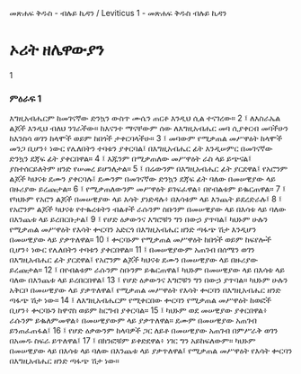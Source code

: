 ﻿
መጽሐፍ ቅዱስ - ብሉይ ኪዳን / Leviticus 1 - መጽሐፍ ቅዱስ ብሉይ ኪዳን
# ኦሪት ዘሌዋውያን
1
### ምዕራፍ 1
እግዚአብሔርም ከመገናኛው ድንኳን ውስጥ ሙሴን ጠርቶ እንዲህ ሲል ተናገረው።
2 ፤ ለእስራኤል ልጆች እንዲህ ብለህ ንገራችው። ከእናንተ ማናቸውም ሰው ለእግዚአብሔር መባ ሲያቀርብ መባችሁን ከእንስሳ ወገን ከላሞች ወይም ከበጎች ታቀርባላችሁ።
3 ፤ መባውም የሚቃጠል መሥዋዕት ከላሞች መንጋ ቢሆን፥ ነውር የሌለበትን ተባቱን ያቀርባል፤ በእግዚአብሔር ፊት እንዲሠምር በመገናኛው ድንኳን ደጃፍ ፊት ያቀርበዋል።
4 ፤ እጁንም በሚቃጠለው መሥዋዕት ራስ ላይ ይጭናል፤ ያስተሰርይለትም ዘንድ የሠመረ ይሆንለታል።
5 ፤ በሬውንም በእግዚአብሔር ፊት ያርደዋል፤ የአሮንም ልጆች ካህናቱ ደሙን ያቀርባሉ፤ ደሙንም በመገናኛው ድንኳን ደጃፍ ፊት ባለው በመሠዊያው ላይ በዙሪያው ይረጩታል።
6 ፤ የሚቃጠለውንም መሥዋዕት ይገፍፈዋል፥ በየብልቱም ይቈርጠዋል።
7 ፤ የካህኑም የአሮን ልጆች በመሠዊያው ላይ እሳት ያነድዳሉ፥ በእሳቱም ላይ እንጨት ይደረድራሉ፤
8 ፤ የአሮንም ልጆች ካህናቱ የተቈረቱትን ብልቶች ራሱንም ስቡንም በመሠዊያው ላይ በእሳቱ ላይ ባለው በእንጨቱ ላይ ይረበርቡታል፤
9 ፤ የሆድ ዕቃውንና እግሮቹን ግን በውኃ ያጥባል፤ ካህኑም ሁሉን የሚቃጠል መሥዋዕት የእሳት ቍርባን አድርጎ በእግዚአብሔር ዘንድ ጣፋጭ ሽታ እንዲሆን በመሠዊያው ላይ ያቃጥለዋል።
10 ፤ ቍርባኑም የሚቃጠል መሥዋዕት ከበጎች ወይም ከፍየሎች ቢሆን፥ ነውር የሌለበትን ተባቱን ያቀርበዋል።
11 ፤ በመሠዊያውም አጠገብ በሰሜን ወገን በእግዚአብሔር ፊት ያርደዋል፤ የአሮንም ልጆች ካህናቱ ደሙን በመሠዊያው ላይ በዙሪያው ይረጩታል።
12 ፤ በየብልቱም ራሱንም ስቡንም ይቈርጠዋል፤ ካህኑም በመሠዊያው ላይ በእሳቱ ላይ ባለው በእንጨቱ ላይ ይረበርበዋል፤
13 ፤ የሆድ ዕቃውንና እግሮቹን ግን በውኃ ያጥባል። ካህኑም ሁሉን አቅርቦ በመሠዊያው ላይ ያቃጥለዋል፤ የሚቃጠል መሥዋዕት የእሳት ቍርባን በእግዚአብሔር ዘንድ ጣፋጭ ሽታ ነው።
14 ፤ ለእግዚአብሔርም የሚቀርበው ቍርባን የሚቃጠል መሥዋዕት ከወፎች ቢሆን፥ ቍርባኑን ከዋኖስ ወይም ከርግብ ያቀርባል።
15 ፤ ካህኑም ወደ መሠዊያው ያቀርበዋል፥ ራሱንም ይቈለምመዋል፥ በመሠዊያውም ላይ ያቃጥለዋል። ደሙም በመሠዊያው አጠገብ ይንጠፈጠፋል፤
16 ፤ የሆድ ዕቃውንም ከላባዎች ጋር ለይቶ በመሠዊያው አጠገብ በምሥራቅ ወገን በአመዱ ስፍራ ይጥለዋል፤
17 ፤ በክንፎቹም ይቀድደዋል፥ ነገር ግን አይከፍለውም። ካህኑም በመሠዊያው ላይ በእሳቱ ላይ ባለው በእንጨቱ ላይ ያቃጥለዋል፤ የሚቃጠል መሥዋዕት የእሳት ቍርባን በእግዚአብሔር ዘንድ ጣፋጭ ሽታ ነው። 
